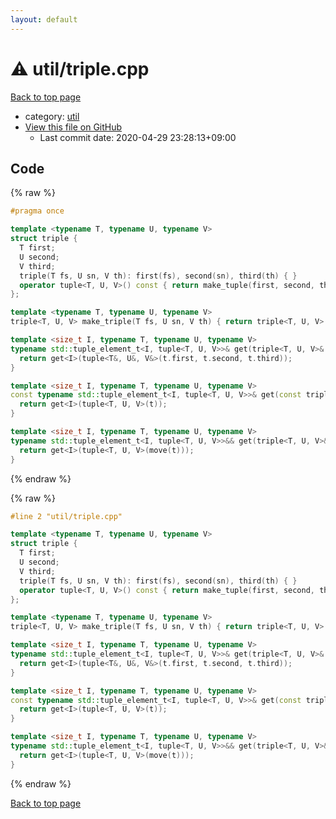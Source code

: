 ```yaml
---
layout: default
---
```


<!-- mathjax config similar to math.stackexchange -->
<script type="text/javascript" async
  src="https://cdnjs.cloudflare.com/ajax/libs/mathjax/2.7.5/MathJax.js?config=TeX-MML-AM_CHTML">
</script>
<script type="text/x-mathjax-config">
  MathJax.Hub.Config({
    TeX: { equationNumbers: { autoNumber: "AMS" }},
    tex2jax: {
      inlineMath: [ ['$','$'] ],
      processEscapes: true
    },
    "HTML-CSS": { matchFontHeight: false },
    displayAlign: "left",
    displayIndent: "2em"
  });
</script>

<script type="text/javascript" src="https://cdnjs.cloudflare.com/ajax/libs/jquery/3.4.1/jquery.min.js"></script>
<script src="https://cdn.jsdelivr.net/npm/jquery-balloon-js@1.1.2/jquery.balloon.min.js" integrity="sha256-ZEYs9VrgAeNuPvs15E39OsyOJaIkXEEt10fzxJ20+2I=" crossorigin="anonymous"></script>
<script type="text/javascript" src="../../assets/js/copy-button.js"></script>
<link rel="stylesheet" href="../../assets/css/copy-button.css" />


# :warning: util/triple.cpp

<a href="../../index.html">Back to top page</a>

* category: <a href="../../index.html#05c7e24700502a079cdd88012b5a76d3">util</a>
* <a href="{{ site.github.repository_url }}/blob/master/util/triple.cpp">View this file on GitHub</a>
    - Last commit date: 2020-04-29 23:28:13+09:00




## Code

<a id="unbundled"></a>
{% raw %}
```cpp
#pragma once

template <typename T, typename U, typename V>
struct triple {
  T first;
  U second;
  V third;
  triple(T fs, U sn, V th): first(fs), second(sn), third(th) { }
  operator tuple<T, U, V>() const { return make_tuple(first, second, third); }
};

template <typename T, typename U, typename V>
triple<T, U, V> make_triple(T fs, U sn, V th) { return triple<T, U, V>(fs, sn, th); }

template <size_t I, typename T, typename U, typename V>
typename std::tuple_element_t<I, tuple<T, U, V>>& get(triple<T, U, V>& t) {
  return get<I>(tuple<T&, U&, V&>(t.first, t.second, t.third));
}

template <size_t I, typename T, typename U, typename V>
const typename std::tuple_element_t<I, tuple<T, U, V>>& get(const triple<T, U, V>& t) {
  return get<I>(tuple<T, U, V>(t));
}

template <size_t I, typename T, typename U, typename V>
typename std::tuple_element_t<I, tuple<T, U, V>>&& get(triple<T, U, V>&& t) {
  return get<I>(tuple<T, U, V>(move(t)));
}

```
{% endraw %}

<a id="bundled"></a>
{% raw %}
```cpp
#line 2 "util/triple.cpp"

template <typename T, typename U, typename V>
struct triple {
  T first;
  U second;
  V third;
  triple(T fs, U sn, V th): first(fs), second(sn), third(th) { }
  operator tuple<T, U, V>() const { return make_tuple(first, second, third); }
};

template <typename T, typename U, typename V>
triple<T, U, V> make_triple(T fs, U sn, V th) { return triple<T, U, V>(fs, sn, th); }

template <size_t I, typename T, typename U, typename V>
typename std::tuple_element_t<I, tuple<T, U, V>>& get(triple<T, U, V>& t) {
  return get<I>(tuple<T&, U&, V&>(t.first, t.second, t.third));
}

template <size_t I, typename T, typename U, typename V>
const typename std::tuple_element_t<I, tuple<T, U, V>>& get(const triple<T, U, V>& t) {
  return get<I>(tuple<T, U, V>(t));
}

template <size_t I, typename T, typename U, typename V>
typename std::tuple_element_t<I, tuple<T, U, V>>&& get(triple<T, U, V>&& t) {
  return get<I>(tuple<T, U, V>(move(t)));
}

```
{% endraw %}

<a href="../../index.html">Back to top page</a>

